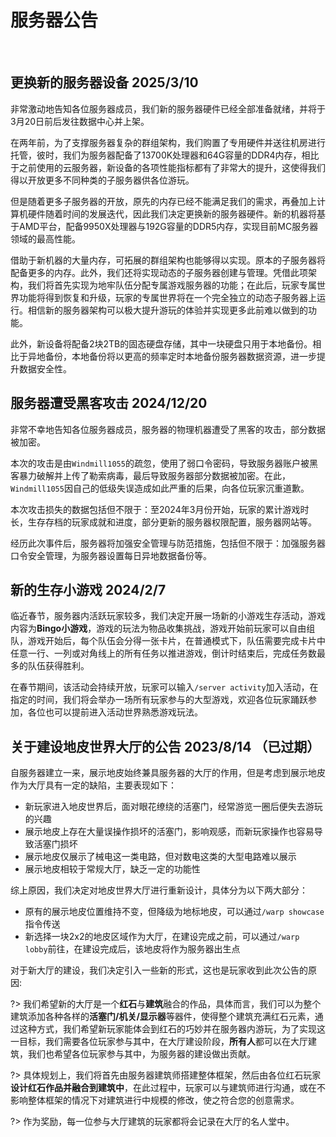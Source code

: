 # 服务器公告

<br/>

## 更换新的服务器设备 2025/3/10

非常激动地告知各位服务器成员，我们新的服务器硬件已经全部准备就绪，并将于3月20日前后发往数据中心并上架。

在两年前，为了支撑服务器复杂的群组架构，我们购置了专用硬件并送往机房进行托管，彼时，我们为服务器配备了13700K处理器和64G容量的DDR4内存，相比于之前使用的云服务器，新设备的各项性能指标都有了非常大的提升，这使得我们得以开放更多不同种类的子服务器供各位游玩。

但是随着更多子服务器的开放，原先的内存已经不能满足我们的需求，再叠加上计算机硬件随着时间的发展迭代，因此我们决定更换新的服务器硬件。新的机器将基于AMD平台，配备9950X处理器与192G容量的DDR5内存，实现目前MC服务器领域的最高性能。

借助于新机器的大量内存，可拓展的群组架构也能够得以实现。原本的子服务器将配备更多的内存。此外，我们还将实现动态的子服务器创建与管理。凭借此项架构，我们将首先实现为地牢队伍分配专属游戏服务器的功能；在此后，玩家专属世界功能将得到恢复和升级，玩家的专属世界将在一个完全独立的动态子服务器上运行。相信新的服务器架构可以极大提升游玩的体验并实现更多此前难以做到的功能。

此外，新设备将配备2块2TB的固态硬盘存储，其中一块硬盘只用于本地备份。相比于异地备份，本地备份将以更高的频率定时本地备份服务器数据资源，进一步提升数据安全性。

## 服务器遭受黑客攻击 2024/12/20

非常不幸地告知各位服务器成员，服务器的物理机器遭受了黑客的攻击，部分数据被加密。

本次的攻击是由`Windmill1055`的疏忽，使用了弱口令密码，导致服务器账户被黑客暴力破解并上传了勒索病毒，最后导致服务器部分数据被加密。在此，`Windmill1055`因自己的低级失误造成如此严重的后果，向各位玩家沉重道歉。

本次攻击损失的数据包括但不限于：至2024年3月份开始，玩家的累计游戏时长，生存存档的玩家成就和进度，部分更新的服务器权限配置，服务器网站等。

经历此次事件后，服务器将加强安全管理与防范措施，包括但不限于：加强服务器口令安全管理，为服务器设置每日异地数据备份等。

## 新的生存小游戏 2024/2/7

临近春节，服务器内活跃玩家较多，我们决定开展一场新的小游戏生存活动，游戏内容为**Bingo小游戏**，游戏的玩法为物品收集挑战，游戏开始前玩家可以自由组队，游戏开始后，每个队伍会分得一张卡片，在普通模式下，队伍需要完成卡片中任意一行、一列或对角线上的所有任务以推进游戏，倒计时结束后，完成任务数最多的队伍获得胜利。

在春节期间，该活动会持续开放，玩家可以输入``/server activity``加入活动，在指定的时间，我们将会举办一场所有玩家参与的大型游戏，欢迎各位玩家踊跃参加，各位也可以提前进入活动世界熟悉游戏玩法。

## 关于建设地皮世界大厅的公告 2023/8/14 （已过期）

自服务器建立一来，展示地皮始终兼具服务器的大厅的作用，但是考虑到展示地皮作为大厅具有一定的缺陷，主要表现如下：

* 新玩家进入地皮世界后，面对眼花缭绕的活塞门，经常游览一圈后便失去游玩的兴趣
* 展示地皮上存在大量误操作损坏的活塞门，影响观感，而新玩家操作也容易导致活塞门损坏
* 展示地皮仅展示了械电这一类电路，但对数电这类的大型电路难以展示
* 展示地皮相较于常规大厅，缺乏一定的功能性

综上原因，我们决定对地皮世界大厅进行重新设计，具体分为以下两大部分：

* 原有的展示地皮位置维持不变，但降级为地标地皮，可以通过``/warp showcase``指令传送
* 新选择一块2x2的地皮区域作为大厅，在建设完成之前，可以通过``/warp lobby``前往，在建设完成后，该地皮将作为服务器出生点

对于新大厅的建设，我们决定引入一些新的形式，这也是玩家收到此次公告的原因:

?> 我们希望新的大厅是一个**红石**与**建筑**融合的作品，具体而言，我们可以为整个建筑添加各种各样的**活塞门/机关/显示器**等器件，使得整个建筑充满红石元素，通过这种方式，我们希望新玩家能体会到红石的巧妙并在服务器内游玩，为了实现这一目标，我们需要各位玩家参与其中，在大厅建设阶段，**所有人**都可以在大厅建筑，我们也希望各位玩家参与其中，为服务器的建设做出贡献。

?> 具体规划上，我们将首先由服务器建筑师搭建整体框架，然后由各位红石玩家**设计红石作品并融合到建筑中**，在此过程中，玩家可以与建筑师进行沟通，或在不影响整体框架的情况下对建筑进行中规模的修改，使之符合您的创意需求。

?> 作为奖励，每一位参与大厅建筑的玩家都将会记录在大厅的名人堂中。

<br/>

<br/>